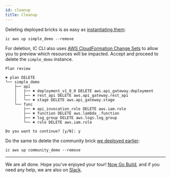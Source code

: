 ```yaml
---
id: cleanup
title: Cleanup
---
```


Deleting deployed bricks is as easy as
[instantiating them](start-deploying.md#instantiating-resources):

```shell
ic aws up simple_demo --remove
```

For deletion, IC CLI also uses
[AWS CloudFormation Change Sets][aws-changesets] to allow you to preview
which resources will be impacted. Accept and proceed to delete the
`simple_demo` instance.

```shell
Plan review

✖ plan DELETE
└── simple_demo
    ├── api
    │   ├── ✖ deployment_v1_0_0 DELETE aws.api_gateway.deployment
    │   ├── ✖ rest_api DELETE aws.api_gateway.rest_api
    │   └── ✖ stage DELETE aws.api_gateway.stage
    └── func
        ├── ✖ api_invocation_role DELETE aws.iam.role
        ├── ✖ function DELETE aws.lambda_.function
        ├── ✖ log_group DELETE aws.logs.log_group
        └── ✖ role DELETE aws.iam.role

Do you want to continue? [y/N]: y
```

Do the same to delete the community brick
[we deployed earlier](start-community.md#leveraging-ic-public-index):

```shell
ic aws up community_demo --remove
```

---

We are all done. Hope you've enjoyed your tour!
[Now Go Build][aws-gobuild], and if you need any help, we are also on
[Slack][ic-slack].

[aws-changesets]: https://docs.aws.amazon.com/AWSCloudFormation/latest/UserGuide/using-cfn-updating-stacks-changesets.html
[aws-gobuild]: https://aws.amazon.com/startups/NowGoBuild/
[ic-slack]: https://slack.ic.dev
